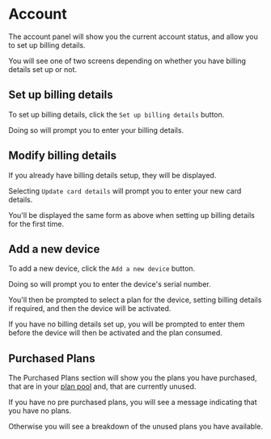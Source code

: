 # Account

The account panel will show you the current account status, and allow you to set up billing details.

You will see one of two screens depending on whether you have billing details set up or not.

<v-img src="https://i.imgur.com/4quvZzt.png" style="height:250px"/>

## Set up billing details

To set up billing details, click the `Set up billing details` button.

Doing so will prompt you to enter your billing details.

<v-img src="https://i.imgur.com/nU6wEO6.png" style="height:250px"/>

## Modify billing details

If you already have billing details setup, they will be displayed.

<v-img src="https://i.imgur.com/RF3NOEY.png" style="height:250px"/>

Selecting `Update card details` will prompt you to enter your new card details.

You'll be displayed the same form as above when setting up billing details for the first time.

## Add a new device

To add a new device, click the `Add a new device` button.

Doing so will prompt you to enter the device's serial number.

<v-img src="https://i.imgur.com/xDZvAuC.png" style="height:250px"/>

You'll then be prompted to select a plan for the device, setting billing details if required, and then the device will be activated.

<v-img src="https://i.imgur.com/zSSs8BK.png" style="height:350px"/>

If you have no billing details set up, you will be prompted to enter them before the device will then be activated and the plan consumed.

## Purchased Plans

The Purchased Plans section will show you the plans you have purchased, that are in your [plan pool](terminology/billing#plan-pool) and, that are currently unused.

If you have no pre purchased plans, you will see a message indicating that you have no plans.

<v-img src="https://i.imgur.com/gCVftY9.png" style="height:250px"/>

Otherwise you will see a breakdown of the unused plans you have available.

<v-img src="https://i.imgur.com/KLXZ64D.png" style="height:250px"/>
